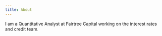 ```yaml
---
title: About
---
```


I am a Quantitative Analyst at Fairtree Capital working on the interest rates and credit team. 

